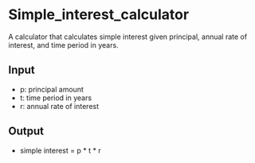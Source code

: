 # Simple_interest_calculator
A calculator that calculates simple interest given principal, annual rate of interest, and time period in years.

## Input
- p: principal amount  
- t: time period in years  
- r: annual rate of interest  

## Output
- simple interest = p * t * r
